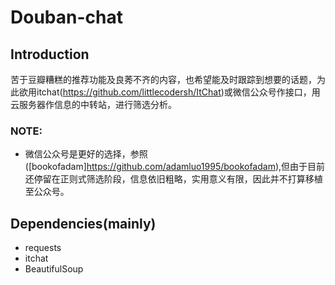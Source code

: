 # Douban-chat

## Introduction
 苦于豆瓣糟糕的推荐功能及良莠不齐的内容，也希望能及时跟踪到想要的话题，为此欲用itchat(https://github.com/littlecodersh/ItChat)或微信公众号作接口，用云服务器作信息的中转站，进行筛选分析。
### NOTE:
- 微信公众号是更好的选择，参照([bookofadam]https://github.com/adamluo1995/bookofadam),但由于目前还停留在正则式筛选阶段，信息依旧粗略，实用意义有限，因此并不打算移植至公众号。

## Dependencies(mainly)
- requests
- itchat
- BeautifulSoup